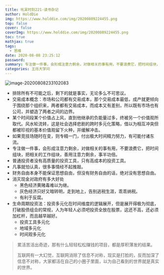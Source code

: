 ```yaml
---
title: 吼呆时刻221-读书杂记
author: HoldDie
img: https://www.holddie.com/img/20200809224455.png
top: false
cover: false
coverImg: https://www.holddie.com/img/20200809224455.png
toc: true
mathjax: true
tags:
  - 思维
date: 2020-08-08 23:25:12
password:
summary: 专注做一件事，会形成注意力剩余，对做相关的事有用，不要浪费它，把时间组块，把相关的工作组块，善用注意力剩余，事半功倍。
categories: 王烁大学问
---
```


![image-20200808233102083](https://www.holddie.com/img/20200809224455.png)

- 排除所有不可能之后，剩下的就是事实，无论多么不可思议。
- 交易成本概念：市场和公司都有交易成本，那个交易成本最低，成产就更倾向于围绕那个组织来，两者都有交易成本，而成本又有差别，所以既有市场也有公司，并塑造了两者之间的边界。
- 某个时间段某个价值占上风，直到他继承的负能量过多，终被另一个价值观所取代。风水轮流转，这是社会选择悲剧的跨时多元化策略，借以为相互冲突但都被珍视的基本价值观留下火种，并缓解冲击。
- 如果竞技场随时在变，则专精一门，付出极大时间精力努力，有可能付诸东流。
- 专注做一件事，会形成注意力剩余，对做相关的事有用，不要浪费它，把时间组块，把相关的工作组块，善用注意力剩余，事半功倍。
- 普通投资者没有高质量的投资工具，只有高成本的投资工具。
- 凡事就怕认真，很多事情经不起推敲。
- 财务自由本身不能保证思想自由，但没有财务自由的话，绝对没有思想自由。
- 消灭现金对政府有多大好处
  - 黑色经济黄赌毒难以为继。
  - 灰色经济只好又暗转明，走到地上，告别逃税生涯，乖乖纳税。
  - 有利于反腐。
- 生命周期投资法：投资多元化在时间维度的逻辑展开，但是展开得极为彻底，打破股债组合的常规，人为年轻人必须吧投资全放在股票，这还不高，还必须加杠杆，而且越早越好。
  - 投资工具多元化
  - 地域多元化
  - 时间观多元化



> 累活苦活出奇迹，那有什么轻轻松松赚钱的项目，都是厚积薄发的结果。
>
> 互联网有一大幻觉，互联网消除了信息不对称，现实是打脸的，反而加深了信息不对称，大家都活在自己的小圈子里面，以为自己看到的世界就是真实的世界。

